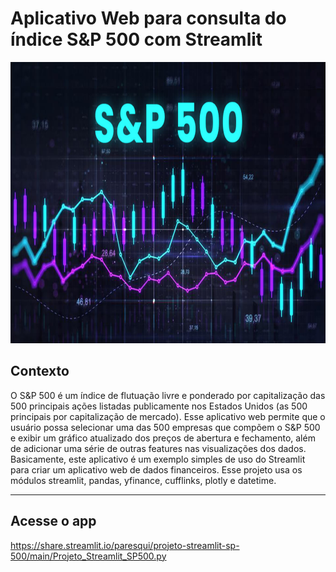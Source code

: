 # Aplicativo Web para consulta do índice S&P 500 com Streamlit

<p align="center"><img src="./SP500.jpg" width="800" height="450"></p>

## Contexto

 O S&P 500 é um índice de flutuação livre e ponderado por capitalização das 500 principais ações listadas publicamente nos Estados Unidos (as 500 principais por capitalização de mercado). Esse aplicativo web permite que o usuário possa selecionar uma das 500 empresas que compõem o S&P 500 e exibir um gráfico atualizado dos preços de abertura e fechamento,  além de adicionar uma série de outras features nas visualizações dos dados.  Basicamente, este aplicativo é um exemplo simples de uso do Streamlit para criar um aplicativo web de dados financeiros. Esse projeto usa os módulos streamlit, pandas, yfinance, cufflinks, plotly e datetime.
 
 ---
## Acesse o app
https://share.streamlit.io/paresqui/projeto-streamlit-sp-500/main/Projeto_Streamlit_SP500.py
 
  

